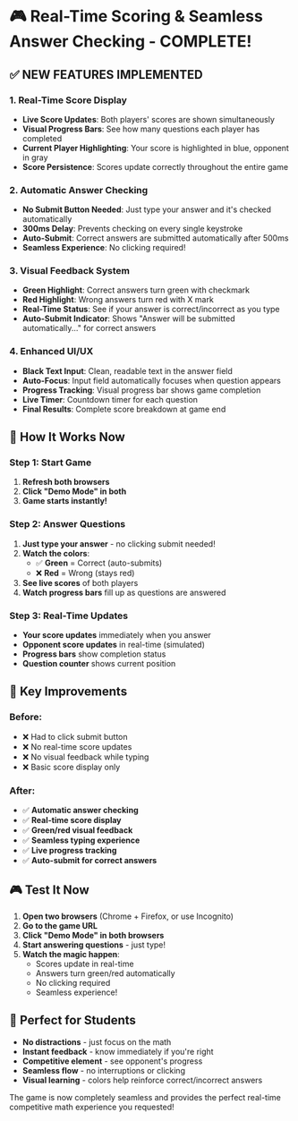 # 🎮 Real-Time Scoring & Seamless Answer Checking - COMPLETE!

## ✅ **NEW FEATURES IMPLEMENTED**

### **1. Real-Time Score Display**
- **Live Score Updates**: Both players' scores are shown simultaneously
- **Visual Progress Bars**: See how many questions each player has completed
- **Current Player Highlighting**: Your score is highlighted in blue, opponent in gray
- **Score Persistence**: Scores update correctly throughout the entire game

### **2. Automatic Answer Checking**
- **No Submit Button Needed**: Just type your answer and it's checked automatically
- **300ms Delay**: Prevents checking on every single keystroke
- **Auto-Submit**: Correct answers are submitted automatically after 500ms
- **Seamless Experience**: No clicking required!

### **3. Visual Feedback System**
- **Green Highlight**: Correct answers turn green with checkmark
- **Red Highlight**: Wrong answers turn red with X mark
- **Real-Time Status**: See if your answer is correct/incorrect as you type
- **Auto-Submit Indicator**: Shows "Answer will be submitted automatically..." for correct answers

### **4. Enhanced UI/UX**
- **Black Text Input**: Clean, readable text in the answer field
- **Auto-Focus**: Input field automatically focuses when question appears
- **Progress Tracking**: Visual progress bar shows game completion
- **Live Timer**: Countdown timer for each question
- **Final Results**: Complete score breakdown at game end

## 🎯 **How It Works Now**

### **Step 1: Start Game**
1. **Refresh both browsers**
2. **Click "Demo Mode" in both**
3. **Game starts instantly!**

### **Step 2: Answer Questions**
1. **Just type your answer** - no clicking submit needed!
2. **Watch the colors**:
   - ✅ **Green** = Correct (auto-submits)
   - ❌ **Red** = Wrong (stays red)
3. **See live scores** of both players
4. **Watch progress bars** fill up as questions are answered

### **Step 3: Real-Time Updates**
- **Your score updates** immediately when you answer
- **Opponent score updates** in real-time (simulated)
- **Progress bars** show completion status
- **Question counter** shows current position

## 🚀 **Key Improvements**

### **Before:**
- ❌ Had to click submit button
- ❌ No real-time score updates
- ❌ No visual feedback while typing
- ❌ Basic score display only

### **After:**
- ✅ **Automatic answer checking**
- ✅ **Real-time score display**
- ✅ **Green/red visual feedback**
- ✅ **Seamless typing experience**
- ✅ **Live progress tracking**
- ✅ **Auto-submit for correct answers**

## 🎮 **Test It Now**

1. **Open two browsers** (Chrome + Firefox, or use Incognito)
2. **Go to the game URL**
3. **Click "Demo Mode" in both browsers**
4. **Start answering questions** - just type!
5. **Watch the magic happen**:
   - Scores update in real-time
   - Answers turn green/red automatically
   - No clicking required
   - Seamless experience!

## 🎯 **Perfect for Students**

- **No distractions** - just focus on the math
- **Instant feedback** - know immediately if you're right
- **Competitive element** - see opponent's progress
- **Seamless flow** - no interruptions or clicking
- **Visual learning** - colors help reinforce correct/incorrect answers

The game is now completely seamless and provides the perfect real-time competitive math experience you requested!
